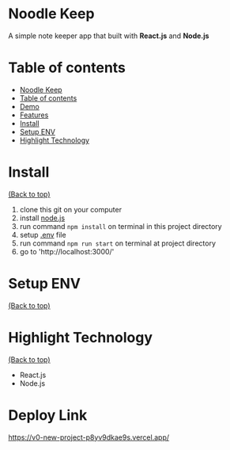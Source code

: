 # Noodle Keep

<!-- Describe your project in brief -->

A simple note keeper app that built with **React.js** and **Node.js**

# Table of contents

- [Noodle Keep](#noodle-keep)
- [Table of contents](#table-of-contents)
- [Demo](#demo)
- [Features](#features)
- [Install](#install)
- [Setup ENV](#setup-env)
- [Highlight Technology](#highlight-technology)

# Install

[(Back to top)](#table-of-contents)

1. clone this git on your computer
2. install [node.js](https://nodejs.org/en/)
3. run command `npm install` on terminal in this project directory
4. setup [.env](#setup-env) file
5. run command `npm run start` on terminal at project directory
6. go to 'http://localhost:3000/'

# Setup ENV

[(Back to top)](#table-of-contents)


# Highlight Technology

[(Back to top)](#table-of-contents)

- React.js
- Node.js
# Deploy Link
https://v0-new-project-p8yv9dkae9s.vercel.app/


